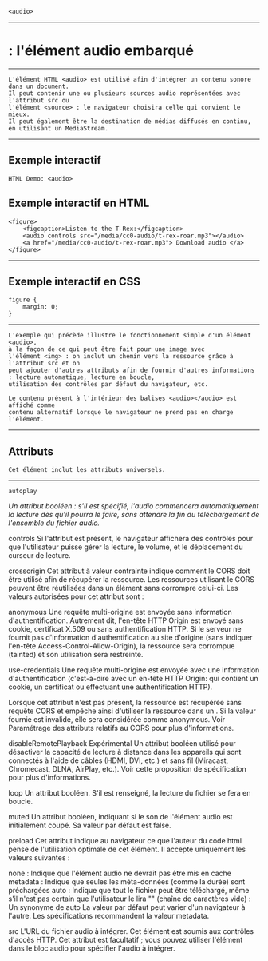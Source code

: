     <audio> 
---
# **: l'élément audio embarqué**

---
    L'élément HTML <audio> est utilisé afin d'intégrer un contenu sonore dans un document. 
    Il peut contenir une ou plusieurs sources audio représentées avec l'attribut src ou 
    l'élément <source> : le navigateur choisira celle qui convient le mieux. 
    Il peut également être la destination de médias diffusés en continu, en utilisant un MediaStream.
---
## **Exemple interactif**
    HTML Demo: <audio>

## **Exemple interactif en HTML**
    <figure>
        <figcaption>Listen to the T-Rex:</figcaption>
        <audio controls src="/media/cc0-audio/t-rex-roar.mp3"></audio>
        <a href="/media/cc0-audio/t-rex-roar.mp3"> Download audio </a>
    </figure>
---
## **Exemple interactif en CSS**
    figure {
        margin: 0;
    }
---

    L'exemple qui précède illustre le fonctionnement simple d'un élément <audio>, 
    à la façon de ce qui peut être fait pour une image avec 
    l'élément <img> : on inclut un chemin vers la ressource grâce à l'attribut src et on 
    peut ajouter d'autres attributs afin de fournir d'autres informations : lecture automatique, lecture en boucle, 
    utilisation des contrôles par défaut du navigateur, etc.

    Le contenu présent à l'intérieur des balises <audio></audio> est affiché comme 
    contenu alternatif lorsque le navigateur ne prend pas en charge l'élément.
---

## **Attributs**
    Cet élément inclut les attributs universels.
---

    autoplay
*Un attribut booléen : s'il est spécifié, l'audio commencera automatiquement la lecture dès qu'il pourra le faire, sans attendre la fin du téléchargement de l'ensemble du fichier audio.*


controls
Si l'attribut est présent, le navigateur affichera des contrôles pour que l'utilisateur puisse gérer la lecture, le volume, et le déplacement du curseur de lecture.

crossorigin
Cet attribut à valeur contrainte indique comment le CORS doit être utilisé afin de récupérer la ressource. Les ressources utilisant le CORS peuvent être réutilisées dans un élément <canvas> sans corrompre celui-ci. Les valeurs autorisées pour cet attribut sont :

anonymous
Une requête multi-origine est envoyée sans information d'authentification. Autrement dit, l'en-tête HTTP Origin est envoyé sans cookie, certificat X.509 ou sans authentification HTTP. Si le serveur ne fournit pas d'information d'authentification au site d'origine (sans indiquer l'en-tête Access-Control-Allow-Origin), la ressource sera corrompue (tainted) et son utilisation sera restreinte.

use-credentials
Une requête multi-origine est envoyée avec une information d'authentification (c'est-à-dire avec un en-tête HTTP Origin: qui contient un cookie, un certificat ou effectuant une authentification HTTP).

Lorsque cet attribut n'est pas présent, la ressource est récupérée sans requête CORS et empêche ainsi d'utiliser la ressource dans un <canvas>. Si la valeur fournie est invalide, elle sera considérée comme anonymous. Voir Paramétrage des attributs relatifs au CORS pour plus d'informations.

disableRemotePlayback Expérimental
Un attribut booléen utilisé pour désactiver la capacité de lecture à distance dans les appareils qui sont connectés à l'aide de câbles (HDMI, DVI, etc.) et sans fil (Miracast, Chromecast, DLNA, AirPlay, etc.). Voir cette proposition de spécification pour plus d'informations.



loop
Un attribut booléen. S'il est renseigné, la lecture du fichier se fera en boucle.

muted
Un attribut booléen, indiquant si le son de l'élément audio est initialement coupé. Sa valeur par défaut est false.

preload
Cet attribut indique au navigateur ce que l'auteur du code html pense de l'utilisation optimale de cet élément. Il accepte uniquement les valeurs suivantes :

none : Indique que l'élément audio ne devrait pas être mis en cache
metadata : Indique que seules les méta-données (comme la durée) sont préchargées
auto : Indique que tout le fichier peut être téléchargé, même s'il n'est pas certain que l'utilisateur le lira
"" (chaîne de caractères vide) : Un synonyme de auto
La valeur par défaut peut varier d'un navigateur à l'autre. Les spécifications recommandent la valeur metadata.


src
L'URL du fichier audio à intégrer. Cet élément est soumis aux contrôles d'accès HTTP. Cet attribut est facultatif ; vous pouvez utiliser l'élément <source> dans le bloc audio pour spécifier l'audio à intégrer.






































































